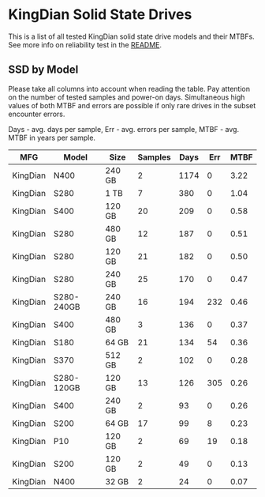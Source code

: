 KingDian Solid State Drives
===========================

This is a list of all tested KingDian solid state drive models and their MTBFs. See
more info on reliability test in the [README](https://github.com/linuxhw/SMART).

SSD by Model
------------

Please take all columns into account when reading the table. Pay attention on the
number of tested samples and power-on days. Simultaneous high values of both MTBF
and errors are possible if only rare drives in the subset encounter errors.

Days - avg. days per sample,
Err  - avg. errors per sample,
MTBF - avg. MTBF in years per sample.

| MFG       | Model              | Size   | Samples | Days  | Err   | MTBF |
|-----------|--------------------|--------|---------|-------|-------|------|
| KingDian  | N400               | 240 GB | 2       | 1174  | 0     | 3.22   |
| KingDian  | S280               | 1 TB   | 7       | 380   | 0     | 1.04   |
| KingDian  | S400               | 120 GB | 20      | 209   | 0     | 0.58   |
| KingDian  | S280               | 480 GB | 12      | 187   | 0     | 0.51   |
| KingDian  | S280               | 120 GB | 21      | 182   | 0     | 0.50   |
| KingDian  | S280               | 240 GB | 25      | 170   | 0     | 0.47   |
| KingDian  | S280-240GB         | 240 GB | 16      | 194   | 232   | 0.46   |
| KingDian  | S400               | 480 GB | 3       | 136   | 0     | 0.37   |
| KingDian  | S180               | 64 GB  | 21      | 134   | 54    | 0.36   |
| KingDian  | S370               | 512 GB | 2       | 102   | 0     | 0.28   |
| KingDian  | S280-120GB         | 120 GB | 13      | 126   | 305   | 0.26   |
| KingDian  | S400               | 240 GB | 2       | 93    | 0     | 0.26   |
| KingDian  | S200               | 64 GB  | 17      | 99    | 8     | 0.23   |
| KingDian  | P10                | 120 GB | 2       | 69    | 19    | 0.18   |
| KingDian  | S200               | 120 GB | 2       | 49    | 0     | 0.13   |
| KingDian  | N400               | 32 GB  | 2       | 24    | 0     | 0.07   |
